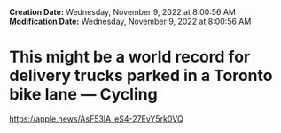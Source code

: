 <div><b>Creation Date:</b> Wednesday, November 9, 2022 at 8:00:56 AM<br></div>
<div><b>Modification Date:</b> Wednesday, November 9, 2022 at 8:00:56 AM<br></div>
<div><h1>This might be a world record for delivery trucks parked in a Toronto bike lane — Cycling</h1></div>
<div><a href=https://apple.news/AsF53IA_eS4-27EvY5rk0VQ>https://apple.news/AsF53IA_eS4-27EvY5rk0VQ</a><br></div>

